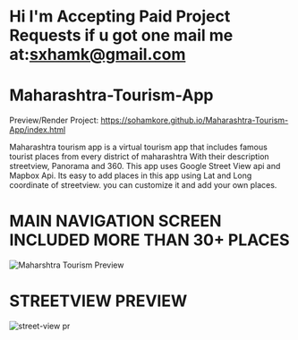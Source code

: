  # Hi I'm Accepting Paid Project Requests if u got one mail me at:sxhamk@gmail.com 
 # Maharashtra-Tourism-App

Preview/Render Project:
https://sohamkore.github.io/Maharashtra-Tourism-App/index.html

Maharashtra tourism app is a virtual tourism app that includes famous tourist places from every district of maharashtra With their description streetview, Panorama and 360. This app uses Google Street View api and Mapbox Api. Its easy to add places in this app using Lat and Long coordinate of streetview. you can customize it and add your own places.


 # MAIN NAVIGATION SCREEN INCLUDED MORE THAN 30+ PLACES
![Maharshtra Tourism Preview](https://user-images.githubusercontent.com/119067189/229337369-42da4fcb-1682-494a-92fe-dfda46a53590.png)

 # STREETVIEW PREVIEW
![street-view pr](https://user-images.githubusercontent.com/119067189/229337376-d54bb16e-9278-46d0-8817-32841e946c08.png)

